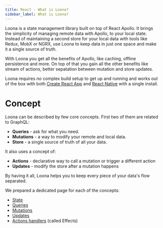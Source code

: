 ```yaml
---
title: React - What is Loona?
sidebar_label: What is Loona?
---
```


Loona is a state management library built on top of React Apollo. It brings the simplicity of managing remote data with Apollo, to your local state. Instead of maintaining a second store for your local data with tools like Redux, MobX or NGRX, use Loona to keep data in just one space and make it a single source of truth.

With Loona you get all the benefits of Apollo, like caching, offline persistence and more. On top of that you gain all the other benefits like stream of actions, better sepatation between mutation and store updates.

Loona requires _no_ complex build setup to get up and running and works out of the box with both [Create React App](https://npmjs.org/package/create-react-app) and [React Native](https://facebook.github.io/react-native/) with a single install.

# Concept

Loona can be described by few core concepts. First two of them are related to GraphQL:

- **Queries** - ask for what you need.
- **Mutations** - a way to modify your remote and local data.
- **Store** - a single source of truth of all your data.

It also uses a concept of:

- **Actions** - declarative way to call a mutation or trigger a different action
- **Updates** - modify the store after a mutation happens

By having it all, Loona helps you to keep every piece of your data's flow separated.

We prepared a dedicated page for each of the concepts:

- [State](./essentials/state)
- [Queries](./essentials/queries)
- [Mutations](./essentials/mutations)
- [Updates](./essentials/updates)
- [Actions handlers](./essentials/effects) (called Effects)